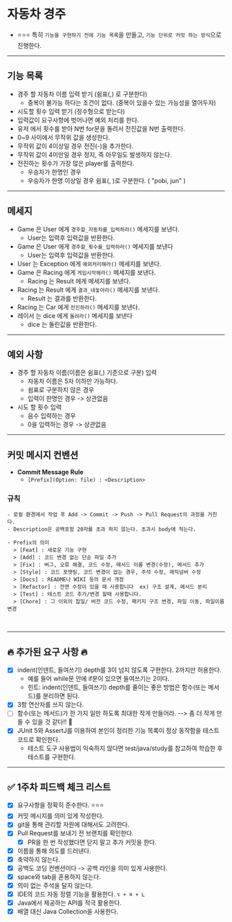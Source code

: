 # 자동차 경주
- ⭐️⭐⭐ 특히 `기능을 구현하기 전에 기능 목록`을 만들고, `기능 단위로 커밋 하는 방식`으로 진행한다.
---

## 기능 목록

- 경주 할 자동차 이름 입력 받기 (쉼표(,) 로 구분한다)
  - 중복이 불가능 하다는 조건이 없다. (중복이 있을수 있는 가능성을 열어두자)
- 시도할 횟수 입력 받기 (정수형으로 받는다)
- 입력값이 요구사항에 벗어나면 예외 처리를 한다.
- 유저 에서 횟수를 받아 N번 for문을 돌려서 전진값을 N번 출력한다.
- 0~9 사이에서 무작위 값을 생성한다.
- 무작위 값이 4이상일 경우 전진(-)을 추가한다.
- 무작위 값이 4미만일 경우 정지, 즉 아무일도 발생하지 않는다.
- 전진하는 횟수가 가장 많은 player를 출력한다.
  - 우승자가 한명인 경우
  - 우승자가 한명 이상일 경우 쉼표(, )로 구분한다. ( "pobi, jun" )

---

## 메세지

- Game 은 User 에게 `경주할_자동차를_입력하라()` 메세지를 보낸다.
  - User는 입력후 입력값을 반환한다.
- Game 은 User 에게 `경주할_횟수를_입력하라()` 메세지를 보낸다
  - User는 입력후 입력값을 반환한다.
- User 는 Exception 에게 `예외처리해라()` 메세지를 보낸다.
- Game 은 Racing 에게 `게임시작해라()` 메세지를 보낸다.
  - Racing 는 Result 에게 메세지를 보낸다.
- Racing 는 Result 에게 `결과_내놓아라()` 메세지를 보낸다.
  - Result 는 결과를 반환한다.
- Racing 는 Car 에게 `전진하라()` 메세지를 보낸다.
- 레이서 는 dice 에게 `돌려라()` 메세지를 보낸다
  - dice 는 돌린값을 반환한다.

---

## 예외 사항

- 경주 할 자동차 이름(이름은 쉼표(,) 기준으로 구분) 입력
  - 자동차 이름은 5자 이하만 가능하다.
  - 쉼표로 구분하지 않은 경우
  - 입력이 한명인 경우  -> 상관없음
- 시도 할 횟수 입력
  - 음수 입력하는 경우
  - 0을 입력하는 경우 -> 상관없음

---

## 커밋 메시지 컨벤션

- **Commit Message Rule**
  - `[Prefix](Option: file) : <Description>`

### 규칙

 ```
- 로컬 환경에서 작업 후 Add -> Commit -> Push -> Pull Request의 과정을 거친다.
- Description은 공백포함 20자를 초과 하지 않는다. 초과시 body에 적는다.

- Prefix의 의미
   > [Feat] : 새로운 기능 구현
   > [Add] : 코드 변경 없는 단순 파일 추가
   > [Fix] : 버그, 오류 해결, 코드 수정, 메서드 이름 변경(수정), 메서드 추가
   > [Style] : 코드 포맷팅, 코드 변경이 없는 경우, 주석 수정, 매직넘버 수정
   > [Docs] : README나 WIKI 등의 문서 개정
   > [Refactor] : 전면 수정이 있을 때 사용합니다  ex) 구조 설계, 메서드 분리
   > [Test] : 테스트 코드 추가/변경 할때 사용합니다.
   > [Chore] : 그 이외의 잡일/ 버전 코드 수정, 패키지 구조 변경, 파일 이동, 파일이름 변경
```
 <br>

---

## 🔥 추가된 요구 사항 🔥

- [x] indent(인덴트, 들여쓰기) depth를 3이 넘지 않도록 구현한다. 2까지만 허용한다.
  - 예를 들어 while문 안에 if문이 있으면 들여쓰기는 2이다.
  - 힌트: indent(인덴트, 들여쓰기) depth를 줄이는 좋은 방법은 함수(또는 메서드)를 분리하면 된다.
- [x] 3항 연산자를 쓰지 않는다.
- [ ] 함수(또는 메서드)가 한 가지 일만 하도록 최대한 작게 만들어라. --> 좀 더 작게 만들 수 있을 것 같다!! 💪
- [x] JUnit 5와 AssertJ를 이용하여 본인이 정리한 기능 목록이 정상 동작함을 테스트 코드로 확인한다.
  - 테스트 도구 사용법이 익숙하지 않다면 test/java/study를 참고하여 학습한 후 테스트를 구현한다.
---

## ✅ 1주차 피드백 체크 리스트

- [x] 요구사항을 정확히 준수한다. ⭐️⭐️⭐️
- [x] 커밋 메시지를 의미 있게 작성한다.
- [x] git을 통해 관리할 자원에 대해서도 고려한다.
- [x] Pull Request를 보내기 전 브랜치를 확인한다.
  - [x] PR을 한 번 작성했다면 닫지 말고 추가 커밋을 한다.
- [x] 이름을 통해 의도를 드러낸다.
- [x] 축약하지 않는다.
- [x] 공백도 코딩 컨벤션이다 -> 공백 라인을 의미 있게 사용한다.
- [x] space와 tab을 혼용하지 않는다.
- [x] 의미 없는 주석을 달지 않는다.
- [x] IDE의 코드 자동 정렬 기능을 활용한다. `⌥ + ⌘ + L`
- [x] Java에서 제공하는 API를 적극 활용한다.
- [x] 배열 대신 Java Collection을 사용한다.